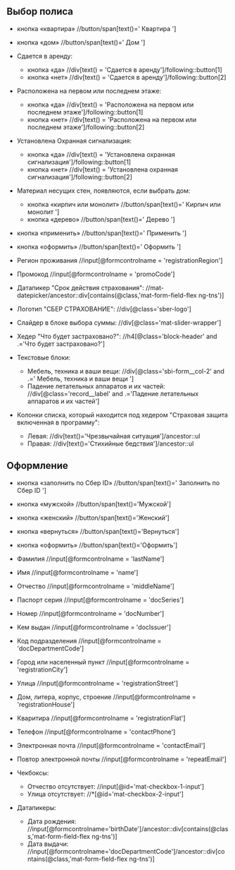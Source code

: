 ﻿
## Выбор полиса

 - кнопка «квартира»
 //button/span[text()=' Квартира ']
 - кнопка «дом»
//button/span[text()=' Дом ']

- Сдается в аренду:
  - кнопка «да»
 //div[text() = 'Сдается в аренду']/following::button[1] 
  - кнопка «нет»
 //div[text() = 'Сдается в аренду']/following::button[2] 

- Расположена на первом или последнем этаже:
  - кнопка «да» 
//div[text() = 'Расположена на первом или последнем этаже']/following::button[1] 
  - кнопка «нет»
 //div[text() = 'Расположена на первом или последнем этаже']/following::button[2]  
 
- Установлена Охранная сигнализация:
  - кнопка «да»
 //div[text() = 'Установлена охранная сигнализация']/following::button[1]
  - кнопка «нет»
 //div[text() = 'Установлена охранная сигнализация']/following::button[2]

- Материал несущих стен, появляются, если выбрать дом:
  - кнопка «кирпич или монолит»
//button/span[text()=' Кирпич или монолит ']
  - кнопка «дерево»
//button/span[text()=' Дерево ']

 - кнопка «применить»
//button/span[text()=' Применить ']

 - кнопка «оформить»
//button/span[text()=' Оформить ']
- Регион проживания
//input[@formcontrolname = 'registrationRegion']
- Промокод
//input[@formcontrolname = 'promoCode']
- Датапикер "Срок действия страхования": 
//mat-datepicker/ancestor::div[contains(@class,'mat-form-field-flex ng-tns')]
- Логотип "СБЕР СТРАХОВАНИЕ":
 //div[@class='sber-logo']
- Слайдер в блоке выбора суммы:
 //div[@class='mat-slider-wrapper']
- Хедер "Что будет застраховано?": 
//h4[@class='block-header' and .='Что будет застраховано?']
- Текстовые блоки:
  - Мебель, техника и ваши вещи:
 //div[@class='sbi-form__col-2' and .=' Мебель, техника и ваши вещи ']
  - Падение летательных аппаратов и их частей:
 //div[@class='record__label' and .='Падение летательных аппаратов и их частей']
- Колонки списка, который находится под хедером "Страховая защита включенная в программу":
  - Левая:
 //div[text()='Чрезвычайная ситуация']/ancestor::ul
  - Правая:
 //div[text()='Стихийные бедствия']/ancestor::ul




## Оформление

- кнопка «заполнить по Сбер ID»
//button/span[text()=' Заполнить по Сбер ID '] 

 - кнопка «мужской»
//button/span[text()='Мужской']
 - кнопка «женский»
//button/span[text()='Женский']

- кнопка «вернуться»
 //button/span[text()='Вернуться'] 
 - кнопка «оформить»
//button/span[text()='Оформить']
- Фамилия
//input[@formcontrolname = 'lastName']
- Имя 
//input[@formcontrolname = 'name']
- Отчество
//input[@formcontrolname = 'middleName']
- Паспорт серия
//input[@formcontrolname = 'docSeries'] 
- Номер
//input[@formcontrolname = 'docNumber']
- Кем выдан
//input[@formcontrolname = 'docIssuer']
- Код подразделения
//input[@formcontrolname = 'docDepartmentCode']
- Город или населенный пункт
//input[@formcontrolname = 'registrationCity']
- Улица
//input[@formcontrolname = 'registrationStreet']
- Дом, литера, корпус, строение
//input[@formcontrolname = 'registrationHouse']
- Кваритира
//input[@formcontrolname = 'registrationFlat']
- Телефон
//input[@formcontrolname = 'contactPhone']
- Электронная почта
//input[@formcontrolname = 'contactEmail']
- Повтор электронной почты
//input[@formcontrolname = 'repeatEmail']
- Чекбоксы:
  - Отчество отсутствует:
 //input[@id='mat-checkbox-1-input']
  - Улица отсутствует:
 //*[@id='mat-checkbox-2-input']
- Датапикеры:
  - Дата рождения: //input[@formcontrolname='birthDate']/ancestor::div[contains(@class,'mat-form-field-flex ng-tns')]
   - Дата выдачи: //input[@formcontrolname='docDepartmentCode']/ancestor::div[contains(@class,'mat-form-field-flex ng-tns')]




